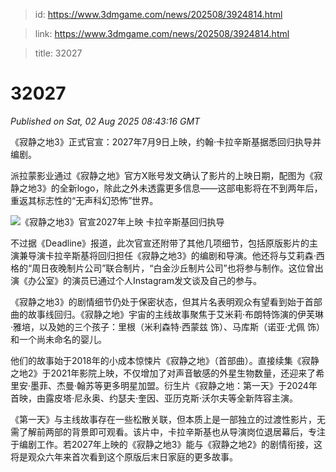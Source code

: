 > id: https://www.3dmgame.com/news/202508/3924814.html

> link: https://www.3dmgame.com/news/202508/3924814.html

> title: 32027

# 32027
_Published on Sat, 02 Aug 2025 08:43:16 GMT_

《寂静之地3》正式官宣：2027年7月9日上映，约翰·卡拉辛斯基据悉回归执导并编剧。

派拉蒙影业通过《寂静之地》官方X账号发文确认了影片的上映日期，配图为《寂静之地3》的全新logo，除此之外未透露更多信息——这部电影将在不到两年后，重返其标志性的“无声科幻恐怖”世界。

![《寂静之地3》官宣2027年上映 卡拉辛斯基回归执导](https://img.3dmgame.com/uploads/images/news/20250802/1754119237_919304_jpg_r.jpg)

不过据《Deadline》报道，此次官宣还附带了其他几项细节，包括原版影片的主演兼导演卡拉辛斯基将回归担任《寂静之地3》的编剧和导演。他还将与艾莉森·西格的“周日夜晚制片公司”联合制片，“白金沙丘制片公司”也将参与制作。这位曾出演《办公室》的演员已通过个人Instagram发文谈及自己的参与。

《寂静之地3》的剧情细节仍处于保密状态，但其片名表明观众有望看到始于首部曲的故事线回归。《寂静之地》宇宙的主线故事聚焦于艾米莉·布朗特饰演的伊芙琳·雅培，以及她的三个孩子：里根（米利森特·西蒙兹 饰）、马库斯（诺亚·尤佩 饰）和一个尚未命名的婴儿。

他们的故事始于2018年的小成本惊悚片《寂静之地》（首部曲）。直接续集《寂静之地2》于2021年影院上映，不仅增加了对声音敏感的外星生物数量，还迎来了希里安·墨菲、杰曼·翰苏等更多明星加盟。衍生片《寂静之地：第一天》于2024年首映，由露皮塔·尼永奥、约瑟夫·奎因、亚历克斯·沃尔夫等全新阵容主演。

《第一天》与主线故事存在一些松散关联，但本质上是一部独立的过渡性影片，无需了解前两部的背景即可观看。该片中，卡拉辛斯基也从导演岗位退居幕后，专注于编剧工作。若2027年上映的《寂静之地3》能与《寂静之地2》的剧情衔接，这将是观众六年来首次看到这个原版后末日家庭的更多故事。
